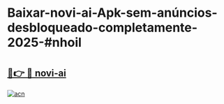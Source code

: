 # Baixar-novi-ai-Apk-sem-anúncios-desbloqueado-completamente-2025-#nhoil

# <h2><a href="https://ainizakaria.my?title=novi-ai&ref=24M">🔗👉 🔴 novi-ai</a></h2>

[![acn](https://github.com/user-attachments/assets/0f9c940e-d8b0-45ae-aac7-cd30a18b3e1c)](https://ainizakaria.my?title=novi-ai&ref=24M)

